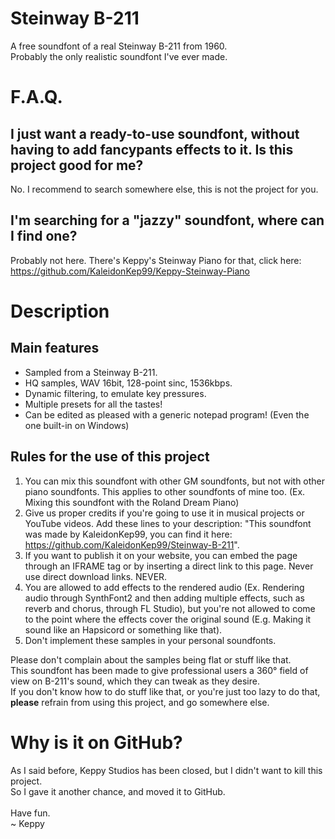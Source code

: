 # Steinway B-211
A free soundfont of a real Steinway B-211 from 1960.
<br>
Probably the only realistic soundfont I've ever made.

# F.A.Q.
## I just want a ready-to-use soundfont, without having to add fancypants effects to it. Is this project good for me?
No. I recommend to search somewhere else, this is not the project for you.

## I'm searching for a "jazzy" soundfont, where can I find one?
Probably not here. There's Keppy's Steinway Piano for that, click here: https://github.com/KaleidonKep99/Keppy-Steinway-Piano

# Description
## Main features
- Sampled from a Steinway B-211.
- HQ samples, WAV 16bit, 128-point sinc, 1536kbps.
- Dynamic filtering, to emulate key pressures.
- Multiple presets for all the tastes!
- Can be edited as pleased with a generic notepad program! (Even the one built-in on Windows)

## Rules for the use of this project
1. You can mix this soundfont with other GM soundfonts, but not with other piano soundfonts. This applies to other soundfonts of mine too. (Ex. Mixing this soundfont with the Roland Dream Piano)
2. Give us proper credits if you're going to use it in musical projects or YouTube videos. Add these lines to your description: "This soundfont was made by KaleidonKep99, you can find it here: https://github.com/KaleidonKep99/Steinway-B-211".
3. If you want to publish it on your website, you can embed the page through an IFRAME tag or by inserting a direct link to this page. Never use direct download links. NEVER.
4. You are allowed to add effects to the rendered audio (Ex. Rendering audio through SynthFont2 and then adding multiple effects, such as reverb and chorus, through FL Studio), but you're not allowed to come to the point where the effects cover the original sound (E.g. Making it sound like an Hapsicord or something like that).
5. Don't implement these samples in your personal soundfonts.

Please don't complain about the samples being flat or stuff like that.
<br>
This soundfont has been made to give professional users a 360° field of view on B-211's sound, which they can tweak as they desire.
<br>
If you don't know how to do stuff like that, or you're just too lazy to do that, **please** refrain from using this project, and go somewhere else.

# Why is it on GitHub?
As I said before, Keppy Studios has been closed, but I didn't want to kill this project.
<br>
So I gave it another chance, and moved it to GitHub.
<br><br>
Have fun.
<br>
~ Keppy